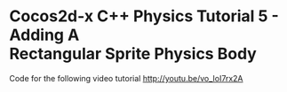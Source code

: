Cocos2d-x C++ Physics Tutorial 5 - Adding A Rectangular Sprite Physics Body
===========================================================================

Code for the following video tutorial http://youtu.be/vo_IoI7rx2A
